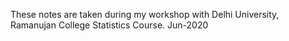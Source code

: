 These notes are taken during my workshop with Delhi University, Ramanujan College Statistics Course.
Jun-2020